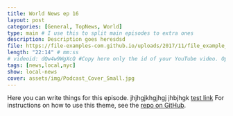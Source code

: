 ```yaml
---
title: World News ep 16
layout: post
categories: [General, TopNews, World]
type: main # I use this to split main episodes to extra ones
description: Description goes heresdsd
file: https://file-examples-com.github.io/uploads/2017/11/file_example_MP3_700KB.mp3 #Link to your .mp3 file
length: "22:14" # mm:ss
# videoid: dQw4w9WgXcQ #Copy here only the id of your YouTube video. Optional
tags: [news,local,nyc]
show: local-news
cover: assets/img/Podcast_Cover_Small.jpg
---
```


Here you can write things for this episode.
jhjhgjkhgjhgj
jhbjhgk
[test link](http://example.com/kkkk.html)
For instructions on how to use this theme, see the [repo on GitHub](https://github.com/PandaSekh/Jekyll-Podcaster).